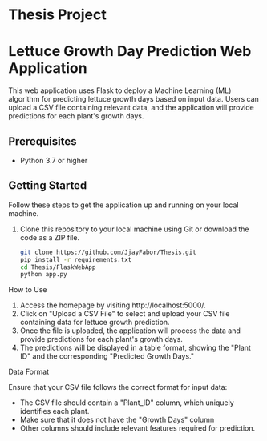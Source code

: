 # Thesis Project 
# Lettuce Growth Day Prediction Web Application

This web application uses Flask to deploy a Machine Learning (ML) algorithm for predicting lettuce growth days based on input data. Users can upload a CSV file containing relevant data, and the application will provide predictions for each plant's growth days.

## Prerequisites

- Python 3.7 or higher

## Getting Started

Follow these steps to get the application up and running on your local machine.

1. Clone this repository to your local machine using Git or download the code as a ZIP file.

   ```bash
   git clone https://github.com/JjayFabor/Thesis.git
   pip install -r requirements.txt
   cd Thesis/FlaskWebApp
   python app.py

How to Use

  1. Access the homepage by visiting http://localhost:5000/.
  2. Click on "Upload a CSV File" to select and upload your CSV file containing data for lettuce growth prediction.
  3. Once the file is uploaded, the application will process the data and provide predictions for each plant's growth days.
  4. The predictions will be displayed in a table format, showing the "Plant ID" and the corresponding "Predicted Growth Days."

Data Format

Ensure that your CSV file follows the correct format for input data:

  * The CSV file should contain a "Plant_ID" column, which uniquely identifies each plant.
  * Make sure that it does not have the "Growth Days" column
  * Other columns should include relevant features required for prediction.
